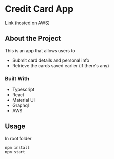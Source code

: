# Credit Card App

[Link](https://master.d1iirosluhvxv6.amplifyapp.com/) (hosted on AWS)

## About the Project

This is an app that allows users to

- Submit card details and personal info
- Retrieve the cards saved earlier (if there's any)

### Built With

- Typescript
- React
- Material UI
- Graphql
- AWS

## Usage

In root folder

```
npm install
npm start
```


